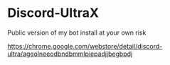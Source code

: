 # Discord-UltraX
Public version of my bot install at your own risk



https://chrome.google.com/webstore/detail/discord-ultra/ageolneeodbndbmmlpiepadjjbegbpdj
